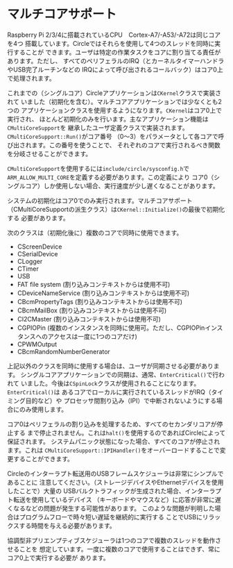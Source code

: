 # マルチコアサポート

Raspberry Pi 2/3/4に搭載されているCPU　Cortex-A7/-A53/-A72は同じコアを4つ
搭載しています。Circleではそれらを使用して4つのスレッドを同時に実行することが
できます。ユーザは特定の作業タスクをコアに割り当てる責任があります。ただし、
すべてのペリフェラルのIRQ（とカーネルタイマーハンドラやUSB完了ルーチンなどの
IRQによって呼び出されるコールバック）はコア0上で処理されます。

これまでの（シングルコア）Circleアプリケーションは`CKernel`クラスで実装されて
いました（初期化を含む）。マルチコアアプリケーションでは少なくとも2つの
アプリケーションクラスを使用するようになります。`CKernel`はコア0上で実行され、
ほとんど初期化のみを行います。主なアプリケーション機能は`CMultiCoreSupport`を
継承したユーザ定義クラスで実装されます。`CMultiCoreSupport::Run()`がコア番号
（0～3）をパラメータとして各コアで呼び出されます。この番号を使うことで、
それぞれのコアで実行されるべき関数を分岐させることができます。

`CMultiCoreSupport`を使用するには`include/circle/sysconfig.h`で
`ARM_ALLOW_MULTI_CORE`を定義する必要があります。この定義により
コア0（シングルコア）しか使用しない場合、実行速度が少し遅くなることがあります。

システムの初期化はコア0でのみ実行されます。マルチコアサポート
（CMultiCoreSupportの派生クラス）は`CKernel::Initialize()`の最後で初期化する
必要があります。

次のクラスは（初期化後に）複数のコアで同時に使用できます。

* CScreenDevice
* CSerialDevice
* CLogger
* CTimer
* USB
* FAT file system (割り込みコンテキストからは使用不可)
* CDeviceNameService (割り込みコンテキストからは使用不可)
* CBcmPropertyTags (割り込みコンテキストからは使用不可)
* CBcmMailBox (割り込みコンテキストからは使用不可)
* CI2CMaster (割り込みコンテキストからは使用不可)
* CGPIOPin (複数のインスタンスを同時に使用可。ただし、CGPIOPinインスタンスへのアクセスは一度に1つのコアだけ)
* CPWMOutput
* CBcmRandomNumberGenerator

上記以外のクラスを同時に使用する場合は、ユーザが同期させる必要があります。
シングルコアアプリケーションでの同期は、通常、`EnterCritical()`で行われて
いました。今後は`CSpinLock`クラスが使用されることになります。`EnterCritical()`は
あるコアでローカルに実行されているスレッドがIRQ（タイミング目的など）や
プロセッサ間割り込み（IPI）で中断されないようにする場合にのみ使用します。

コア0はペリフェラルの割り込みを処理するため、すべてのセカンダリコアが停止する
まで停止されません。これは`halt()`を使用するのであればCircleによって保証されます。
システムパニック状態になった場合、すべてのコアが停止されます。これは
`CMultiCoreSupport::IPIHandler()`をオーバーロードすることで変更することができます。

Circleのインターラプト転送用のUSBフレームスケジューラは非常にシンプルであることに
注意してください。（ストレージデバイスやEthernetデバイスを使用したことで）大量の
USBバルクトラフィックが生成された場合、インターラプト転送を使用しているデバイス
（キーボードやマウスなど）に応答が非常に遅くなるなどの問題が発生する可能性があります。
このような問題が判明した場合はプログラムフローで時々短い遅延を継続的に実行する
ことでUSBにリラックスする時間を与える必要があります。

協調型非プリエンプティブスケジューラは1つのコアで複数のスレッドを動作させることを
想定しています。一度に複数のコアで使用することはできず、常にコア0上で実行する必要が
あります。
